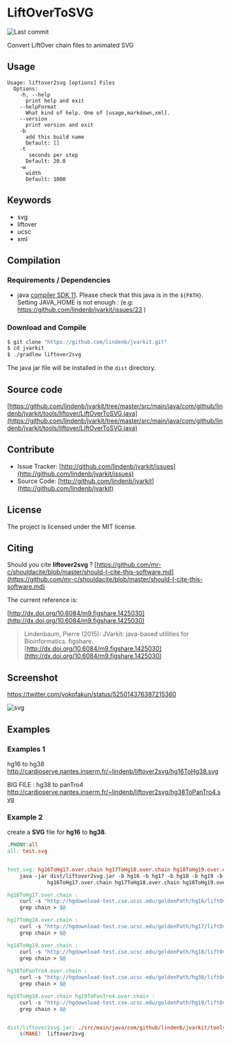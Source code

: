 # LiftOverToSVG

![Last commit](https://img.shields.io/github/last-commit/lindenb/jvarkit.png)

Convert LiftOver chain files to animated SVG


## Usage

```
Usage: liftover2svg [options] Files
  Options:
    -h, --help
      print help and exit
    --helpFormat
      What kind of help. One of [usage,markdown,xml].
    --version
      print version and exit
    -b
      add this build name
      Default: []
    -t
       seconds per step
      Default: 20.0
    -w
      width
      Default: 1000

```


## Keywords

 * svg
 * liftover
 * ucsc
 * xml


## Compilation

### Requirements / Dependencies

* java [compiler SDK 11](https://jdk.java.net/11/). Please check that this java is in the `${PATH}`. Setting JAVA_HOME is not enough : (e.g: https://github.com/lindenb/jvarkit/issues/23 )


### Download and Compile

```bash
$ git clone "https://github.com/lindenb/jvarkit.git"
$ cd jvarkit
$ ./gradlew liftover2svg
```

The java jar file will be installed in the `dist` directory.

## Source code 

[https://github.com/lindenb/jvarkit/tree/master/src/main/java/com/github/lindenb/jvarkit/tools/liftover/LiftOverToSVG.java](https://github.com/lindenb/jvarkit/tree/master/src/main/java/com/github/lindenb/jvarkit/tools/liftover/LiftOverToSVG.java)


## Contribute

- Issue Tracker: [http://github.com/lindenb/jvarkit/issues](http://github.com/lindenb/jvarkit/issues)
- Source Code: [http://github.com/lindenb/jvarkit](http://github.com/lindenb/jvarkit)

## License

The project is licensed under the MIT license.

## Citing

Should you cite **liftover2svg** ? [https://github.com/mr-c/shouldacite/blob/master/should-I-cite-this-software.md](https://github.com/mr-c/shouldacite/blob/master/should-I-cite-this-software.md)

The current reference is:

[http://dx.doi.org/10.6084/m9.figshare.1425030](http://dx.doi.org/10.6084/m9.figshare.1425030)

> Lindenbaum, Pierre (2015): JVarkit: java-based utilities for Bioinformatics. figshare.
> [http://dx.doi.org/10.6084/m9.figshare.1425030](http://dx.doi.org/10.6084/m9.figshare.1425030)


## Screenshot

https://twitter.com/yokofakun/status/525014376387215360

![svg ](https://pbs.twimg.com/media/B0k5ytFCIAAiBPJ.png)

## Examples

### Examples 1

hg16 to hg38 http://cardioserve.nantes.inserm.fr/~lindenb/liftover2svg/hg16ToHg38.svg

BIG FILE : hg38 to panTro4 http://cardioserve.nantes.inserm.fr/~lindenb/liftover2svg/hg38ToPanTro4.svg



### Example 2

create a **SVG** file for **hg16** to **hg38**.

```makefile
.PHONY:all 
all: test.svg


test.svg: hg16ToHg17.over.chain hg17ToHg18.over.chain hg18ToHg19.over.chain hg19ToHg38.over.chain dist/liftover2svg.jar
	java -jar dist/liftover2svg.jar -b hg16 -b hg17 -b hg18 -b hg19 -b hg38 \
			 hg16ToHg17.over.chain hg17ToHg18.over.chain hg18ToHg19.over.chain hg19ToHg38.over.chain > $@

hg16ToHg17.over.chain : 
	curl -s "http://hgdownload-test.cse.ucsc.edu/goldenPath/hg16/liftOver/$@.gz" | gunzip -c |\
	grep chain > $@

hg17ToHg18.over.chain : 
	curl -s "http://hgdownload-test.cse.ucsc.edu/goldenPath/hg17/liftOver/$@.gz" | gunzip -c |\
	grep chain > $@

hg18ToHg19.over.chain : 
	curl -s "http://hgdownload-test.cse.ucsc.edu/goldenPath/hg18/liftOver/$@.gz" | gunzip -c |\
	grep chain > $@
	
hg38ToPanTro4.over.chain :
	curl -s "http://hgdownload-test.cse.ucsc.edu/goldenPath/hg38/liftOver/$@.gz" | gunzip -c |\
	grep chain > $@

hg19ToHg38.over.chain hg19ToPanTro4.over.chain :
	curl -s "http://hgdownload-test.cse.ucsc.edu/goldenPath/hg19/liftOver/$@.gz" | gunzip -c |\
	grep chain > $@


dist/liftover2svg.jar: ./src/main/java/com/github/lindenb/jvarkit/tools/liftover/LiftOverToSVG.java
	$(MAKE)  liftover2svg

```

